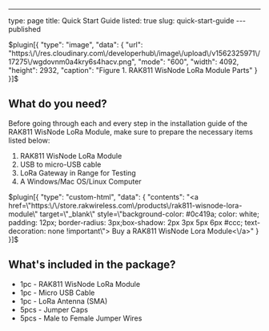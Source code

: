 ---
type: page
title: Quick Start Guide
listed: true
slug: quick-start-guide
---published

$plugin[{
    "type": "image",
    "data": {
        "url": "https:\/\/res.cloudinary.com\/developerhub\/image\/upload\/v1562325971\/17275\/wgdovnm0a4kry6s4hacv.png",
        "mode": "600",
        "width": 4092,
        "height": 2932,
        "caption": "Figure 1. RAK811 WisNode LoRa Module Parts"
    }
}]$

## What do you need?

Before going through each and every step in the installation guide of the RAK811 WisNode LoRa Module, make sure to prepare the necessary items listed below:

1. RAK811 WisNode LoRa Module
2. USB to micro-USB cable
3. LoRa Gateway in Range for Testing
4. A Windows/Mac OS/Linux Computer

$plugin[{
    "type": "custom-html",
    "data": {
        "contents": "<a href=\"https:\/\/store.rakwireless.com\/products\/rak811-wisnode-lora-module\" target=\"_blank\" style=\"background-color: #0c419a; color: white; padding: 12px; border-radius: 3px;box-shadow: 2px 3px 5px 6px #ccc; text-decoration: none !important\"> Buy a RAK811 WisNode Lora Module<\/a>"
    }
}]$

## What's included in the package?

- 1pc - RAK811 WisNode LoRa Module
- 1pc - Micro USB Cable
- 1pc - LoRa Antenna (SMA)
- 5pcs - Jumper Caps
- 5pcs - Male to Female Jumper Wires

